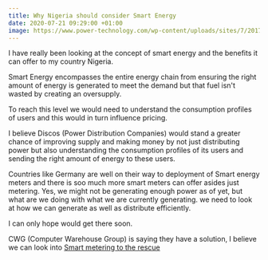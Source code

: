```yaml
---
title: Why Nigeria should consider Smart Energy
date: 2020-07-21 09:29:00 +01:00
image: https://www.power-technology.com/wp-content/uploads/sites/7/2017/09/eon-600.jpg
---
```


<p>I have really been looking at the concept of smart energy and the benefits it can offer to my country Nigeria. </p>

<p>Smart Energy encompasses the entire energy chain from ensuring the right amount of energy is generated to meet the demand but that fuel isn't wasted by creating an oversupply.

To reach this level we would need to understand the consumption profiles of users and this would in turn influence pricing. 

</p>

I believe Discos (Power Distribution Companies) would stand a greater chance of improving supply and making money by not just distributing power but also understanding the consumption profiles of its users and sending the right amount of energy to these users.


Countries like Germany are well on their way to deployment of Smart energy meters and there is soo much more smart meters can offer asides just metering. 
Yes, we might not be generating enough power as of yet, but what are we doing with what we are currently generating. 
we need to look at how we can generate as well as distribute efficiently. 

I can only hope would get there soon. 

CWG (Computer Warehouse Group) is saying they have a solution, I believe we can look into
<a href="https://www.vanguardngr.com/2018/09/poor-power-distribution-smart-metering-to-the-rescue/">Smart metering to the rescue</a> 